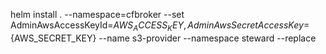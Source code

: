 helm install . --namespace=cfbroker --set AdminAwsAccessKeyId=${AWS_ACCESS_KEY},AdminAwsSecretAccessKey=${AWS_SECRET_KEY} --name s3-provider --namespace steward --replace
